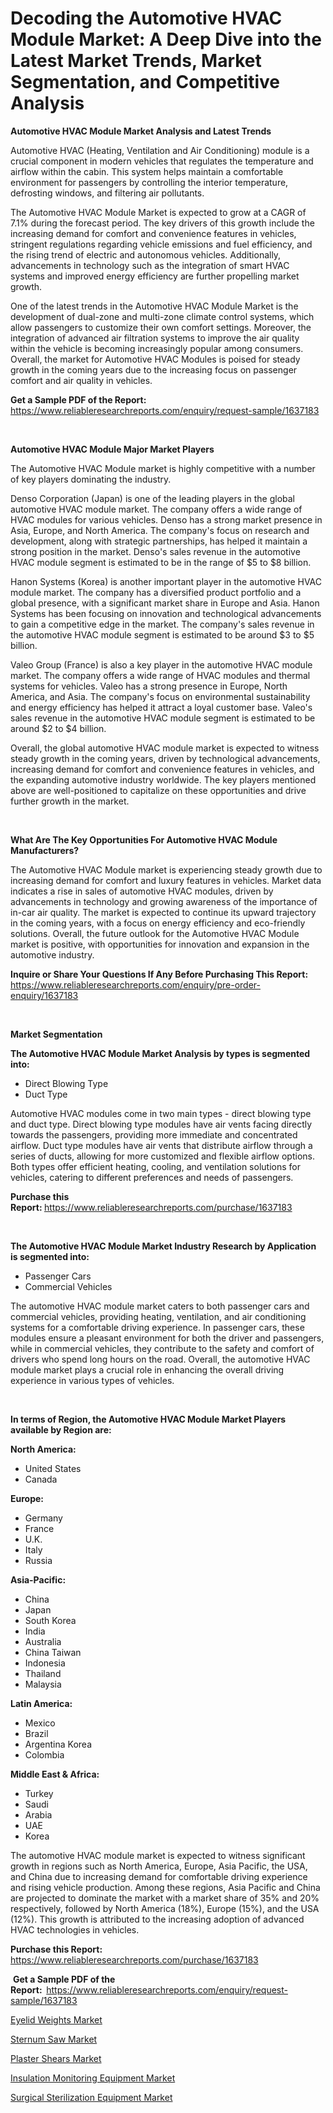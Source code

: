 <p><h1>Decoding the Automotive HVAC Module Market: A Deep Dive into the Latest Market Trends, Market Segmentation, and Competitive Analysis</h1></p><p><strong>Automotive HVAC Module Market Analysis and Latest Trends</strong></p>
<p><p>Automotive HVAC (Heating, Ventilation and Air Conditioning) module is a crucial component in modern vehicles that regulates the temperature and airflow within the cabin. This system helps maintain a comfortable environment for passengers by controlling the interior temperature, defrosting windows, and filtering air pollutants.</p><p>The Automotive HVAC Module Market is expected to grow at a CAGR of 7.1% during the forecast period. The key drivers of this growth include the increasing demand for comfort and convenience features in vehicles, stringent regulations regarding vehicle emissions and fuel efficiency, and the rising trend of electric and autonomous vehicles. Additionally, advancements in technology such as the integration of smart HVAC systems and improved energy efficiency are further propelling market growth.</p><p>One of the latest trends in the Automotive HVAC Module Market is the development of dual-zone and multi-zone climate control systems, which allow passengers to customize their own comfort settings. Moreover, the integration of advanced air filtration systems to improve the air quality within the vehicle is becoming increasingly popular among consumers. Overall, the market for Automotive HVAC Modules is poised for steady growth in the coming years due to the increasing focus on passenger comfort and air quality in vehicles.</p></p>
<p><strong>Get a Sample PDF of the Report:&nbsp;</strong> <a href="https://www.reliableresearchreports.com/enquiry/request-sample/1637183">https://www.reliableresearchreports.com/enquiry/request-sample/1637183</a></p>
<p>&nbsp;</p>
<p><strong>Automotive HVAC Module Major Market Players</strong></p>
<p><p>The Automotive HVAC Module market is highly competitive with a number of key players dominating the industry. </p><p>Denso Corporation (Japan) is one of the leading players in the global automotive HVAC module market. The company offers a wide range of HVAC modules for various vehicles. Denso has a strong market presence in Asia, Europe, and North America. The company's focus on research and development, along with strategic partnerships, has helped it maintain a strong position in the market. Denso's sales revenue in the automotive HVAC module segment is estimated to be in the range of $5 to $8 billion.</p><p>Hanon Systems (Korea) is another important player in the automotive HVAC module market. The company has a diversified product portfolio and a global presence, with a significant market share in Europe and Asia. Hanon Systems has been focusing on innovation and technological advancements to gain a competitive edge in the market. The company's sales revenue in the automotive HVAC module segment is estimated to be around $3 to $5 billion.</p><p>Valeo Group (France) is also a key player in the automotive HVAC module market. The company offers a wide range of HVAC modules and thermal systems for vehicles. Valeo has a strong presence in Europe, North America, and Asia. The company's focus on environmental sustainability and energy efficiency has helped it attract a loyal customer base. Valeo's sales revenue in the automotive HVAC module segment is estimated to be around $2 to $4 billion.</p><p>Overall, the global automotive HVAC module market is expected to witness steady growth in the coming years, driven by technological advancements, increasing demand for comfort and convenience features in vehicles, and the expanding automotive industry worldwide. The key players mentioned above are well-positioned to capitalize on these opportunities and drive further growth in the market.</p></p>
<p>&nbsp;</p>
<p><strong>What Are The Key Opportunities For Automotive HVAC Module Manufacturers?</strong></p>
<p><p>The Automotive HVAC Module market is experiencing steady growth due to increasing demand for comfort and luxury features in vehicles. Market data indicates a rise in sales of automotive HVAC modules, driven by advancements in technology and growing awareness of the importance of in-car air quality. The market is expected to continue its upward trajectory in the coming years, with a focus on energy efficiency and eco-friendly solutions. Overall, the future outlook for the Automotive HVAC Module market is positive, with opportunities for innovation and expansion in the automotive industry.</p></p>
<p><strong>Inquire or Share Your Questions If Any Before Purchasing This Report:</strong> <a href="https://www.reliableresearchreports.com/enquiry/pre-order-enquiry/1637183">https://www.reliableresearchreports.com/enquiry/pre-order-enquiry/1637183</a></p>
<p>&nbsp;</p>
<p><strong>Market Segmentation</strong></p>
<p><strong>The Automotive HVAC Module Market Analysis by types is segmented into:</strong></p>
<p><ul><li>Direct Blowing Type</li><li>Duct Type</li></ul></p>
<p><p>Automotive HVAC modules come in two main types - direct blowing type and duct type. Direct blowing type modules have air vents facing directly towards the passengers, providing more immediate and concentrated airflow. Duct type modules have air vents that distribute airflow through a series of ducts, allowing for more customized and flexible airflow options. Both types offer efficient heating, cooling, and ventilation solutions for vehicles, catering to different preferences and needs of passengers.</p></p>
<p><strong>Purchase this Report:&nbsp;</strong><a href="https://www.reliableresearchreports.com/purchase/1637183">https://www.reliableresearchreports.com/purchase/1637183</a></p>
<p>&nbsp;</p>
<p><strong>The Automotive HVAC Module Market Industry Research by Application is segmented into:</strong></p>
<p><ul><li>Passenger Cars</li><li>Commercial Vehicles</li></ul></p>
<p><p>The automotive HVAC module market caters to both passenger cars and commercial vehicles, providing heating, ventilation, and air conditioning systems for a comfortable driving experience. In passenger cars, these modules ensure a pleasant environment for both the driver and passengers, while in commercial vehicles, they contribute to the safety and comfort of drivers who spend long hours on the road. Overall, the automotive HVAC module market plays a crucial role in enhancing the overall driving experience in various types of vehicles.</p></p>
<p>&nbsp;</p>
<p><strong>In terms of Region, the Automotive HVAC Module Market Players available by Region are:</strong></p>
<p>
    <p> <strong> North America: </strong>
        <ul>
            <li>United States</li>
            <li>Canada</li>
        </ul>
        </p> 
    <p> <strong> Europe: </strong>
        <ul>
            <li>Germany</li>
            <li>France</li>
            <li>U.K.</li>
            <li>Italy</li>
            <li>Russia</li>
        </ul>
        </p> 
    <p> <strong> Asia-Pacific: </strong>
        <ul>
            <li>China</li>
            <li>Japan</li>
            <li>South Korea</li>
            <li>India</li>
            <li>Australia</li>
            <li>China Taiwan</li>
            <li>Indonesia</li>
            <li>Thailand</li>
            <li>Malaysia</li>
        </ul>
        </p> 
    <p> <strong> Latin America: </strong>
        <ul>
            <li>Mexico</li>
            <li>Brazil</li>
            <li>Argentina Korea</li>
            <li>Colombia</li>
        </ul>
        </p> 
    <p> <strong> Middle East & Africa: </strong>
        <ul>
            <li>Turkey</li>
            <li>Saudi</li>
            <li>Arabia</li>
            <li>UAE</li>
            <li>Korea</li>
        </ul>
    </p>
    </p>
<p><p>The automotive HVAC module market is expected to witness significant growth in regions such as North America, Europe, Asia Pacific, the USA, and China due to increasing demand for comfortable driving experience and rising vehicle production. Among these regions, Asia Pacific and China are projected to dominate the market with a market share of 35% and 20% respectively, followed by North America (18%), Europe (15%), and the USA (12%). This growth is attributed to the increasing adoption of advanced HVAC technologies in vehicles.</p></p>
<p><strong>Purchase this Report: </strong><a href="https://www.reliableresearchreports.com/purchase/1637183">https://www.reliableresearchreports.com/purchase/1637183</a></p>
<p>&nbsp;<strong>Get a Sample PDF of the Report:&nbsp;&nbsp;</strong><a href="https://www.reliableresearchreports.com/enquiry/request-sample/1637183">https://www.reliableresearchreports.com/enquiry/request-sample/1637183</a></p>
<p><strong></strong></p>
<p><p><a href="https://medium.com/p/3dd3dbebe684/edit">Eyelid Weights Market</a></p><p><a href="https://medium.com/p/28f43908d2f4/edit">Sternum Saw Market</a></p><p><a href="https://medium.com/p/647f36c2a1b3/edit">Plaster Shears Market</a></p><p><a href="https://github.com/laholand/Market-Research-Report-List-1/blob/main/insulation-monitoring-equipment-market.md">Insulation Monitoring Equipment Market</a></p><p><a href="https://medium.com/p/e0f66ae9b845/edit">Surgical Sterilization Equipment Market</a></p></p>